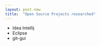 ```yaml
---
layout: post.new
title:  "Open Source Projects researched"
---
```


* Idea Intellij
* Eclipse
* git-gui
